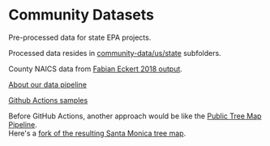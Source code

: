 # Community Datasets

Pre-processed data for state EPA projects.

Processed data resides in [community-data/us/state](https://github.com/modelearth/community-data/tree/master/us/state) subfolders.  

County NAICS data from [Fabian Eckert 2018 output](process/cbp).  

[About our data pipeline](https://model.earth/localsite/info/data/)  

[Github&nbsp;Actions&nbsp;samples](https://model.earth/community/projects/#github-actions)  

Before GitHub Actions, another approach would be like the [Public Tree Map Pipeline](https://github.com/Public-Tree-Map/public-tree-map-data-pipeline).  
Here's a [fork of the resulting Santa Monica tree map](https://neighborhood.org/public-tree-map/).

